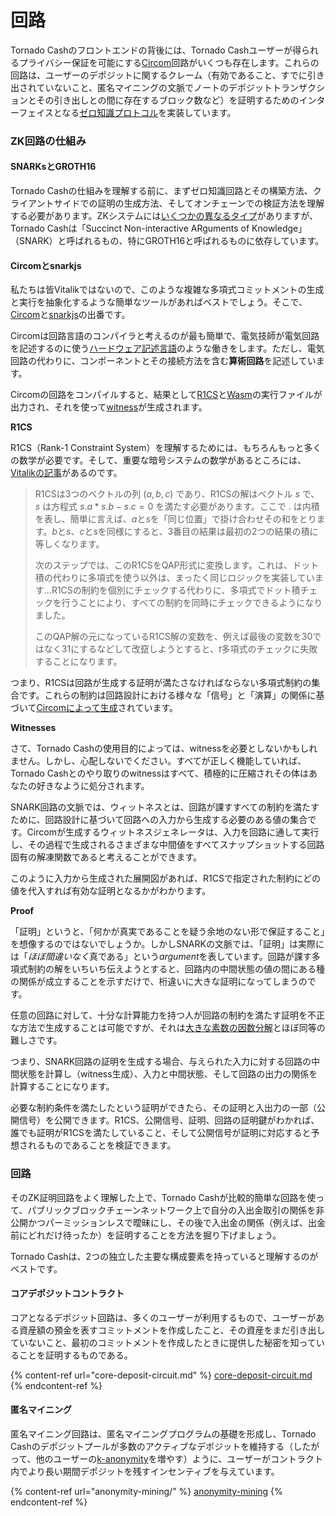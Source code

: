 # 回路

Tornado Cashのフロントエンドの背後には、Tornado Cashユーザーが得られるプライバシー保証を可能にする[Circom](https://docs.circom.io)回路がいくつも存在します。これらの回路は、ユーザーのデポジットに関するクレーム（有効であること、すでに引き出されていないこと、匿名マイニングの文脈でノートのデポジットトランザクションとその引き出しとの間に存在するブロック数など）を証明するためのインターフェイスとなる[ゼロ知識プロトコル](https://en.wikipedia.org/wiki/Zero-knowledge_proof)を実装しています。

### ZK回路の仕組み

#### SNARKsとGROTH16

Tornado Cashの仕組みを理解する前に、まずゼロ知識回路とその構築方法、クライアントサイドでの証明の生成方法、そしてオンチェーンでの検証方法を理解する必要があります。ZKシステムには[いくつかの異なるタイプ](https://en.wikipedia.org/wiki/Zero-knowledge_proof#Zero_knowledge_types)がありますが、Tornado Cashは「Succinct Non-interactive ARguments of Knowledge」（SNARK）と呼ばれるもの、特にGROTH16と呼ばれるものに依存しています。

#### Circomとsnarkjs

私たちは皆Vitalikではないので、このような複雑な多項式コミットメントの生成と実行を抽象化するような簡単なツールがあればベストでしょう。そこで、[Circom](https://docs.circom.io)と[snarkjs](https://github.com/iden3/snarkjs)の出番です。

Circomは回路言語のコンパイラと考えるのが最も簡単で、電気技師が電気回路を記述するのに使う[ハードウェア記述言語](https://en.wikipedia.org/wiki/Hardware_description_language)のような働きをします。ただし、電気回路の代わりに、コンポーネントとその接続方法を含む**算術回路**を記述しています。

Circomの回路をコンパイルすると、結果として[R1CS](https://docs.circom.io/1.-an-introduction/background#rank-1-constraint-system)と[Wasm](https://en.wikipedia.org/wiki/WebAssembly)の実行ファイルが出力され、それを使って[witness](https://docs.circom.io/1.-an-introduction/background#witness)が生成されます。

**R1CS**

R1CS（Rank-1 Constraint System）を理解するためには、もちろんもっと多くの数学が必要です。そして、重要な暗号システムの数学があるところには、[Vitalikの記事](https://medium.com/@VitalikButerin/quadratic-arithmetic-programs-from-zero-to-hero-f6d558cea649#5539)があるのです。

> R1CSは3つのベクトルの列 $(a, b, c)$ であり、R1CSの解はベクトル $s$ で、 $s$ は方程式 $s . a * s . b - s . c = 0$ を満たす必要があります。ここで $.$ は内積を表し、簡単に言えば、$a$と$s$を「同じ位置」で掛け合わせその和をとります。$b$と$s$、$c$と$s$を同様にすると、3番目の結果は最初の2つの結果の積に等しくなります。
>
> 次のステップでは、このR1CSをQAP形式に変換します。これは、ドット積の代わりに多項式を使う以外は、まったく同じロジックを実装しています...R1CSの制約を個別にチェックする代わりに、多項式でドット積チェックを行うことにより、すべての制約を同時にチェックできるようになりました。
>
> このQAP解の元になっているR1CS解の変数を、例えば最後の変数を30ではなく31にするなどして改竄しようとすると、$t$多項式のチェックに失敗することになります。

つまり、R1CSは回路が生成する証明が満たさなければならない多項式制約の集合です。これらの制約は回路設計における様々な「信号」と「演算」の関係に基づいて[Circomによって生成](https://docs.circom.io/2.-circom-fundamentals/constraints-generation)されています。

**Witnesses**

さて、Tornado Cashの使用目的によっては、witnessを必要としないかもしれません。しかし、心配しないでください。すべてが正しく機能していれば、Tornado Cashとのやり取りのwitnessはすべて、積極的に圧縮されその体はあなたの好きなように処分されます。

SNARK回路の文脈では、ウィットネスとは、回路が課すすべての制約を満たすために、回路設計に基づいて回路への入力から生成する必要のある値の集合です。Circomが生成するウィットネスジェネレータは、入力を回路に通して実行し、その過程で生成されるさまざまな中間値をすべてスナップショットする回路固有の解凍関数であると考えることができます。

このように入力から生成された展開図があれば、R1CSで指定された制約にどの値を代入すれば有効な証明となるかがわかります。

**Proof**

「証明」というと、「何かが真実であることを疑う余地のない形で保証すること」を想像するのではないでしょうか。しかしSNARKの文脈では、「証明」は実際には「*ほぼ間違いなく*真である」という*argument*を表しています。回路が課す多項式制約の解をいちいち伝えようとすると、回路内の中間状態の値の間にある種の関係が成立することを示すだけで、桁違いに大きな証明になってしまうのです。

任意の回路に対して、十分な計算能力を持つ人が回路の制約を満たす証明を不正な方法で生成することは可能ですが、それは[大きな素数の因数分解](https://en.wikipedia.org/wiki/RSA_Factoring_Challenge)とほぼ同等の難しさです。

つまり、SNARK回路の証明を生成する場合、与えられた入力に対する回路の中間状態を計算し（witness生成）、入力と中間状態、そして回路の出力の関係を計算することになります。

必要な制約条件を満たしたという証明ができたら、その証明と入出力の一部（公開信号）を公開できます。R1CS、公開信号、証明、回路の証明鍵がわかれば、誰でも証明がR1CSを満たしていること、そして公開信号が証明に対応すると予想されるものであることを検証できます。

### 回路

そのZK証明回路をよく理解した上で、Tornado Cashが比較的簡単な回路を使って、パブリックブロックチェーンネットワーク上で自分の入出金取引の関係を非公開かつパーミッションレスで曖昧にし、その後で入出金の関係（例えば、出金前にどれだけ待ったか）を証明することを方法を掘り下げましょう。

Tornado Cashは、2つの独立した主要な構成要素を持っていると理解するのがベストです。

#### コアデポジットコントラクト

コアとなるデポジット回路は、多くのユーザーが利用するもので、ユーザーがある資産額の預金を表すコミットメントを作成したこと、その資産をまだ引き出していないこと、最初のコミットメントを作成したときに提供した秘密を知っていることを証明するものである。

{% content-ref url="core-deposit-circuit.md" %}
[core-deposit-circuit.md](core-deposit-circuit.md)
{% endcontent-ref %}

#### 匿名マイニング

匿名マイニング回路は、匿名マイニングプログラムの基礎を形成し、Tornado Cashのデポジットプールが多数のアクティブなデポジットを維持する（したがって、他のユーザーの[k-anonymity](https://en.wikipedia.org/wiki/K-anonymity)を増やす）ように、ユーザーがコントラクト内でより長い期間デポジットを残すインセンティブを与えています。

{% content-ref url="anonymity-mining/" %}
[anonymity-mining](anonymity-mining/)
{% endcontent-ref %}

